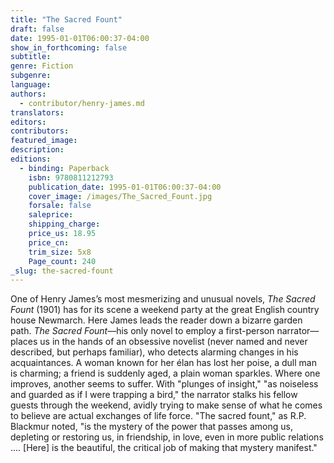 ```yaml
---
title: "The Sacred Fount"
draft: false
date: 1995-01-01T06:00:37-04:00
show_in_forthcoming: false
subtitle:
genre: Fiction
subgenre:
language:
authors:
  - contributor/henry-james.md
translators:
editors:
contributors:
featured_image:
description:
editions:
  - binding: Paperback
    isbn: 9780811212793
    publication_date: 1995-01-01T06:00:37-04:00
    cover_image: /images/The_Sacred_Fount.jpg
    forsale: false
    saleprice:
    shipping_charge:
    price_us: 18.95
    price_cn:
    trim_size: 5x8
    Page_count: 240
_slug: the-sacred-fount
---
```


One of Henry James’s most mesmerizing and unusual novels, _The Sacred Fount_ (1901) has for its scene a weekend party at the great English country house Newmarch. Here James leads the reader down a bizarre garden path. _The Sacred Fount_––his only novel to employ a first-person narrator––places us in the hands of an obsessive novelist (never named and never described, but perhaps familiar), who detects alarming changes in his acquaintances. A woman known for her élan has lost her poise, a dull man is charming; a friend is suddenly aged, a plain woman sparkles. Where one improves, another seems to suffer. With "plunges of insight," "as noiseless and guarded as if I were trapping a bird," the narrator stalks his fellow guests through the weekend, avidly trying to make sense of what he comes to believe are actual exchanges of life force. "The sacred fount," as R.P. Blackmur noted, "is the mystery of the power that passes among us, depleting or restoring us, in friendship, in love, even in more public relations .... [Here] is the beautiful, the critical job of making that mystery manifest."

